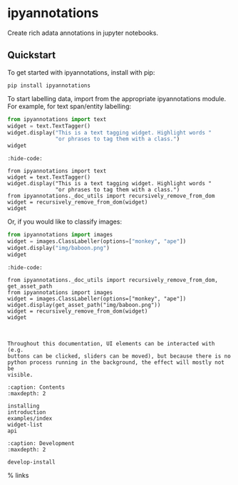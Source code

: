 # ipyannotations

Create rich adata annotations in jupyter notebooks.

## Quickstart

To get started with ipyannotations, install with pip:

```
pip install ipyannotations
```

To start labelling data, import from the appropriate ipyannotations module. For
example, for text span/entity labelling:

```python
from ipyannotations import text
widget = text.TextTagger()
widget.display("This is a text tagging widget. Highlight words "
               "or phrases to tag them with a class.")
widget
```

```{jupyter-execute}
:hide-code:

from ipyannotations import text
widget = text.TextTagger()
widget.display("This is a text tagging widget. Highlight words "
               "or phrases to tag them with a class.")
from ipyannotations._doc_utils import recursively_remove_from_dom
widget = recursively_remove_from_dom(widget)
widget
```

Or, if you would like to classify images:

```python
from ipyannotations import images
widget = images.ClassLabeller(options=["monkey", "ape"])
widget.display("img/baboon.png")
widget
```

```{jupyter-execute}
:hide-code:

from ipyannotations._doc_utils import recursively_remove_from_dom, get_asset_path
from ipyannotations import images
widget = images.ClassLabeller(options=["monkey", "ape"])
widget.display(get_asset_path("img/baboon.png"))
widget = recursively_remove_from_dom(widget)
widget
```

<br/>

```{note}
Throughout this documentation, UI elements can be interacted with (e.g.
buttons can be clicked, sliders can be moved), but because there is no
python process running in the background, the effect will mostly not be
visible.
```

```{toctree}
:caption: Contents
:maxdepth: 2

installing
introduction
examples/index
widget-list
api
```

```{toctree}
:caption: Development
:maxdepth: 2

develop-install
```

% links

[jupyter widgets]: https://jupyter.org/widgets.html
[notebook]: https://jupyter-notebook.readthedocs.io/en/latest/
